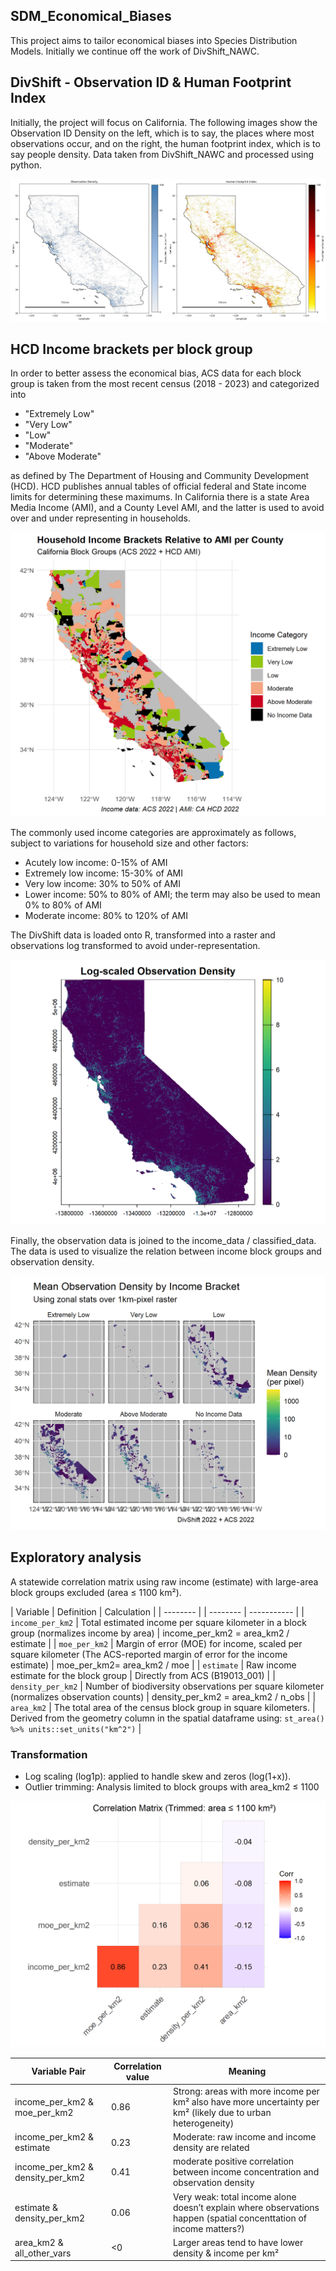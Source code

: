 ## SDM_Economical_Biases
This project aims to tailor economical biases into Species Distribution Models. Initially we continue off the work of DivShift_NAWC.

## DivShift - Observation ID & Human Footprint Index

Initially, the project will focus on California. The following images show the Observation ID Density on the left, which is to say, the places where most observations occur, and on the right, the human footprint index, which is to say people density. Data taken from DivShift_NAWC and processed using python.

![DivShift_California](images/combined_observation_and_footprint.png)

## HCD Income brackets per block group

In order to better assess the economical bias, ACS data for each block group is taken from the most recent census (2018 - 2023) and categorized into

- "Extremely Low"
- "Very Low"
- "Low"
- "Moderate"
- "Above Moderate"

as defined by The Department of Housing and Community Development (HCD). HCD publishes annual tables of official federal and State income limits for determining these maximums. In California there is a state Area Media Income (AMI), and a County Level AMI, and the latter is used to avoid over and under representing in households. 

![HCD_Income_Brackets_per_block_group](images/household_income_brackets_rel_AMI_per_county.png)

The commonly used income categories are approximately as follows, subject to variations for household size and other factors:

- Acutely low income: 0-15% of AMI
- Extremely low income:  15-30% of AMI
- Very low income:  30% to 50% of AMI
- Lower income:  50% to 80% of AMI; the term may also be used to mean 0% to 80% of AMI
- Moderate income:  80% to 120% of AMI

The DivShift data is loaded onto R, transformed into a raster and observations log transformed to avoid under-representation.

![DivShift_observation_data_R](images/log_scale_image_density.png)

Finally, the observation data is joined to the income_data / classified_data. The data is used to visualize the relation between income block groups and observation density.

![observation_density_per_income_group](images/Mean_Observation_Density_raster.png)

## Exploratory analysis

A statewide correlation matrix using raw income (estimate) with large-area block groups excluded (area ≤ 1100 km²).

| Variable | Definition | Calculation |
| -------- | | -------- | ----------- |
| `income_per_km2` | Total estimated income per square kilometer in a block group (normalizes income by area) | income_per_km2 = area_km2 / estimate |
| `moe_per_km2` | Margin of error (MOE) for income, scaled per square kilometer (The ACS-reported margin of error for the income estimate) | moe_per_km2= area_km2 / moe |
| `estimate` | Raw income estimate for the block group | Directly from ACS (B19013_001) |
| `density_per_km2` | Number of biodiversity observations per square kilometer (normalizes observation counts) | density_per_km2 = area_km2 / n_obs |
| `area_km2` | The total area of the census block group in square kilometers. | Derived from the geometry column in the spatial dataframe using: ```st_area() %>% units::set_units("km^2")``` |

### Transformation

- Log scaling (log1p): applied to handle skew and zeros (log(1+x)). 
- Outlier trimming: Analysis limited to block groups with area_km2 ≤ 1100

![state_wide_corrMatrix](images/correlation_matrix.png)

| Variable Pair | Correlation value | Meaning |
|-------------- | ----------------- | ------- |
| income_per_km2 & moe_per_km2 | 0.86 | Strong: areas with more income per km² also have more uncertainty per km² (likely due to urban heterogeneity) |
| income_per_km2 & estimate | 0.23 | Moderate: raw income and income density are related |
| income_per_km2 & density_per_km2 | 0.41 | moderate positive correlation between income concentration and observation density |
| estimate & density_per_km2 | 0.06 | Very weak: total income alone doesn’t explain where observations happen (spatial concenttation of income matters?) |
| area_km2 & all_other_vars | <0 | Larger areas tend to have lower density & income per km² |
